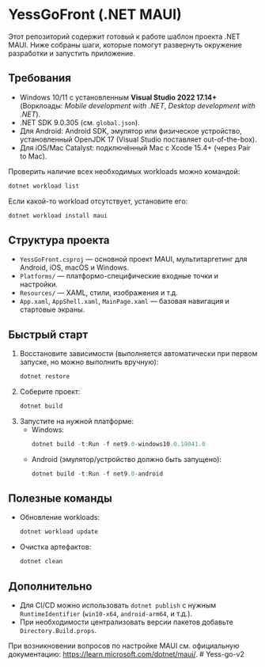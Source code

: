 # YessGoFront (.NET MAUI)

Этот репозиторий содержит готовый к работе шаблон проекта .NET MAUI. Ниже собраны шаги, которые помогут развернуть окружение разработки и запустить приложение.

## Требования
- Windows 10/11 с установленным **Visual Studio 2022 17.14+** (Ворклоады: *Mobile development with .NET*, *Desktop development with .NET*).
- .NET SDK 9.0.305 (см. `global.json`).
- Для Android: Android SDK, эмулятор или физическое устройство, установленный OpenJDK 17 (Visual Studio поставляет out-of-the-box).
- Для iOS/Mac Catalyst: подключённый Mac с Xcode 15.4+ (через Pair to Mac).

Проверить наличие всех необходимых workloads можно командой:

```powershell
dotnet workload list
```

Если какой-то workload отсутствует, установите его:

```powershell
dotnet workload install maui
```

## Структура проекта
- `YessGoFront.csproj` — основной проект MAUI, мультитаргетинг для Android, iOS, macOS и Windows.
- `Platforms/` — платформо-специфические входные точки и настройки.
- `Resources/` — XAML, стили, изображения и т.д.
- `App.xaml`, `AppShell.xaml`, `MainPage.xaml` — базовая навигация и стартовые экраны.

## Быстрый старт
1. Восстановите зависимости (выполняется автоматически при первом запуске, но можно выполнить вручную):
   ```powershell
   dotnet restore
   ```
2. Соберите проект:
   ```powershell
   dotnet build
   ```
3. Запустите на нужной платформе:
   - Windows:
     ```powershell
     dotnet build -t:Run -f net9.0-windows10.0.19041.0
     ```
   - Android (эмулятор/устройство должно быть запущено):
     ```powershell
     dotnet build -t:Run -f net9.0-android
     ```

## Полезные команды
- Обновление workloads:
  ```powershell
  dotnet workload update
  ```
- Очистка артефактов:
  ```powershell
  dotnet clean
  ```

## Дополнительно
- Для CI/CD можно использовать `dotnet publish` с нужным `RuntimeIdentifier` (`win10-x64`, `android-arm64`, и т.д.).
- При необходимости централизовать версии пакетов добавьте `Directory.Build.props`.

При возникновении вопросов по настройке MAUI см. официальную документацию: <https://learn.microsoft.com/dotnet/maui/>.
#   Y e s s - g o - v 2  
 